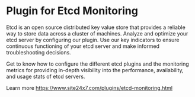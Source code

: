 Plugin for Etcd Monitoring
===========

Etcd is an open source distributed key value store that provides a reliable way to store data across a cluster of machines. Analyze and optimize your etcd server by configuring our plugin. Use our key indicators to ensure continuous functioning of your etcd server and make informed troubleshooting decisions.

Get to know how to configure the different etcd plugins and the monitoring metrics for providing in-depth visibility into the performance, availability, and usage stats of etcd servers.

Learn more https://www.site24x7.com/plugins/etcd-monitoring.html
